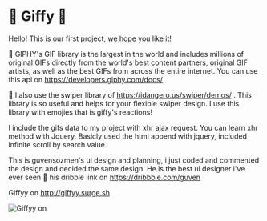 #  🎉  Giffy   🎊


Hello! This is our first project, we hope you like it! 

🤡 GIPHY's GIF library is the largest in the world and includes millions of original GIFs directly from the world's best content partners, original GIF artists, as well as the best GIFs from across the entire internet. You can use this api on https://developers.giphy.com/docs/

👻 I also use the swiper library of https://idangero.us/swiper/demos/ . This library is so useful and helps for your flexible swiper design. I use this library with emojies that is giffy's reactions! 

I include the gifs data to my project with xhr ajax request. You can learn xhr method with Jquery. Basicly used the html append with jquery, included infinite scroll by search value. 

This is guvensozmen's ui design and planning, i just coded and commented the design and decided the same design. He is the best ui designer i've ever seen 🖤 his dribble link on https://dribbble.com/guven

Giffyy on http://giffyy.surge.sh 


![Giffyy on](https://github.com/zeynebozdem/Giffy/tree/master/assets/page.png)




